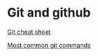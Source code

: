 # Git and github #

[Git cheat sheet](git-cheatsheet.md)

[Most common git commands](git-most-common-commands.md)
